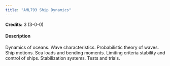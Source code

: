 ```yaml
---
title: "AML793 Ship Dynamics"
---
```

**Credits:** 3 (3-0-0)

#### Description
Dynamics of oceans. Wave characteristics. Probabilistic theory of waves. Ship motions. Sea loads and bending moments. Limiting criteria stability and control of ships. Stabilization systems. Tests and trials.